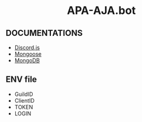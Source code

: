 <h1 align='center'>APA-AJA.bot</h1>

## DOCUMENTATIONS

- [Discord.js](https://discord.js.org/#/)
- [Mongoose](https://mongoosejs.com/docs/guide.html)
- [MongoDB](https://www.mongodb.com/)

## ENV file

- GuildID
- ClientID
- TOKEN
- LOGIN
